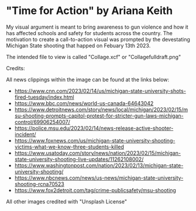 # "Time for Action" by Ariana Keith

My visual argument is meant to bring awareness to gun violence and how it has affected schools and safety for students across the country. The motivation to create a call-to-action visual was prompted by the devestating Michigan State shooting that happed on Febuary 13th 2023. 

The intended file to view is called "Collage.xcf" or "Collagefulldraft.png"

Credits:

All news clippings within the image can be found at the links below:

* https://www.cnn.com/2023/02/14/us/michigan-state-university-shots-fired-tuesday/index.html 
* https://www.bbc.com/news/world-us-canada-64643042
* https://www.detroitnews.com/story/news/local/michigan/2023/02/15/msu-shooting-prompts-capitol-protest-for-stricter-gun-laws-michigan-control/69906254007/
* https://police.msu.edu/2023/02/14/news-release-active-shooter-incident/
* https://www.foxnews.com/us/michigan-state-university-shooting-victims-what-we-know-three-students-killed
* https://www.usatoday.com/story/news/nation/2023/02/15/michigan-state-university-shooting-live-updates/11262108002/
* https://www.washingtonpost.com/nation/2023/02/13/michigan-state-university-shooting/
* https://www.nbcnews.com/news/us-news/michigan-state-university-shooting-rcna70523
* https://www.fox2detroit.com/tag/crime-publicsafety/msu-shooting

All other images credited with "Unsplash License" 
